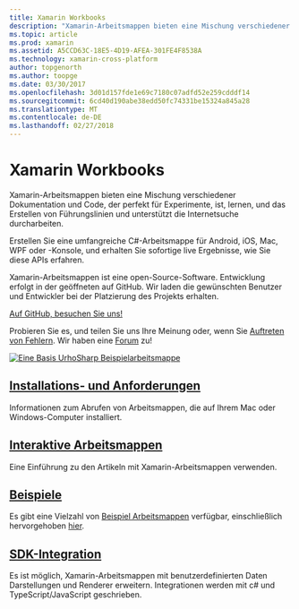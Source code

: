 ```yaml
---
title: Xamarin Workbooks
description: "Xamarin-Arbeitsmappen bieten eine Mischung verschiedener Dokumentation und Code, der perfekt für Experimente, ist, lernen, und das Erstellen von Führungslinien und unterstützt die Internetsuche durcharbeiten."
ms.topic: article
ms.prod: xamarin
ms.assetid: A5CCD63C-18E5-4D19-AFEA-301FE4F8538A
ms.technology: xamarin-cross-platform
author: topgenorth
ms.author: toopge
ms.date: 03/30/2017
ms.openlocfilehash: 3d01d157fde1e69c7180c07adfd52e259cdddf14
ms.sourcegitcommit: 6cd40d190abe38edd50fc74331be15324a845a28
ms.translationtype: MT
ms.contentlocale: de-DE
ms.lasthandoff: 02/27/2018
---
```

# <a name="xamarin-workbooks"></a>Xamarin Workbooks

Xamarin-Arbeitsmappen bieten eine Mischung verschiedener Dokumentation und Code, der perfekt für Experimente, ist, lernen, und das Erstellen von Führungslinien und unterstützt die Internetsuche durcharbeiten.

Erstellen Sie eine umfangreiche C#-Arbeitsmappe für Android, iOS, Mac, WPF oder -Konsole, und erhalten Sie sofortige live Ergebnisse, wie Sie diese APIs erfahren.

Xamarin-Arbeitsmappen ist eine open-Source-Software. Entwicklung erfolgt in der geöffneten auf GitHub. Wir laden die gewünschten Benutzer und Entwickler bei der Platzierung des Projekts erhalten.

<a class="github-button" href="https://github.com/Microsoft/workbooks" data-size="large" aria-label="View Microsoft/workbooks on GitHub">Auf GitHub, besuchen Sie uns!</a>

Probieren Sie es, und teilen Sie uns Ihre Meinung oder, wenn Sie [Auftreten von Fehlern](~/tools/workbooks/install.md#reporting-bugs). Wir haben eine [Forum](https://forums.xamarin.com/categories/inspector) zu!

[ ![](images/interactive-1.0.0-urho-planet-earth-small.png "Eine Basis UrhoSharp Beispielarbeitsmappe")](images/interactive-1.0.0-urho-planet-earth.png)

## <a name="installation-and-requirementsinstallmd"></a>[Installations- und Anforderungen](install.md)

Informationen zum Abrufen von Arbeitsmappen, die auf Ihrem Mac oder Windows-Computer installiert.

## <a name="interactive-workbooksworkbookmd"></a>[Interaktive Arbeitsmappen](workbook.md)

Eine Einführung zu den Artikeln mit Xamarin-Arbeitsmappen verwenden.

## <a name="samplessamplesindexmd"></a>[Beispiele](samples/index.md)

Es gibt eine Vielzahl von [Beispiel Arbeitsmappen](https://developer.xamarin.com/workbooks/) verfügbar, einschließlich hervorgehoben [hier](samples/index.md).

## <a name="integration-sdksdkindexmd"></a>[SDK-Integration](sdk/index.md)

Es ist möglich, Xamarin-Arbeitsmappen mit benutzerdefinierten Daten Darstellungen und Renderer erweitern. Integrationen werden mit c# und TypeScript/JavaScript geschrieben.

<script async defer src="https://buttons.github.io/buttons.js"></script>